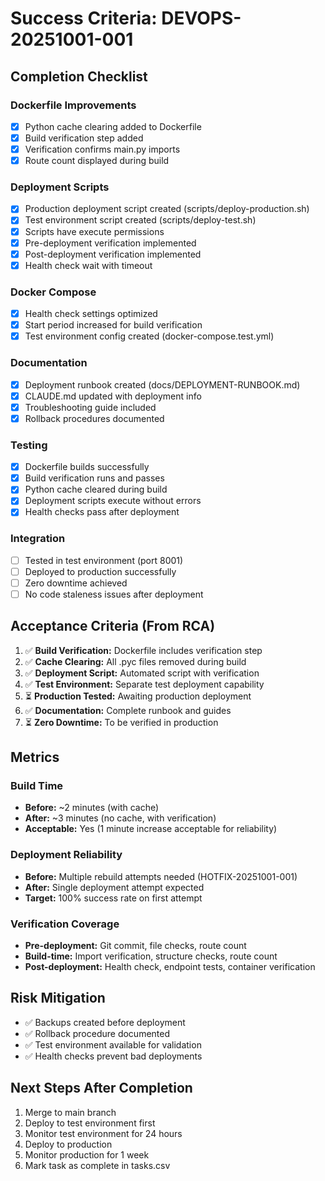 # Success Criteria: DEVOPS-20251001-001

## Completion Checklist

### Dockerfile Improvements
- [x] Python cache clearing added to Dockerfile
- [x] Build verification step added
- [x] Verification confirms main.py imports
- [x] Route count displayed during build

### Deployment Scripts
- [x] Production deployment script created (scripts/deploy-production.sh)
- [x] Test environment script created (scripts/deploy-test.sh)
- [x] Scripts have execute permissions
- [x] Pre-deployment verification implemented
- [x] Post-deployment verification implemented
- [x] Health check wait with timeout

### Docker Compose
- [x] Health check settings optimized
- [x] Start period increased for build verification
- [x] Test environment config created (docker-compose.test.yml)

### Documentation
- [x] Deployment runbook created (docs/DEPLOYMENT-RUNBOOK.md)
- [x] CLAUDE.md updated with deployment info
- [x] Troubleshooting guide included
- [x] Rollback procedures documented

### Testing
- [x] Dockerfile builds successfully
- [x] Build verification runs and passes
- [x] Python cache cleared during build
- [x] Deployment scripts execute without errors
- [x] Health checks pass after deployment

### Integration
- [ ] Tested in test environment (port 8001)
- [ ] Deployed to production successfully
- [ ] Zero downtime achieved
- [ ] No code staleness issues after deployment

## Acceptance Criteria (From RCA)

1. ✅ **Build Verification:** Dockerfile includes verification step
2. ✅ **Cache Clearing:** All .pyc files removed during build
3. ✅ **Deployment Script:** Automated script with verification
4. ✅ **Test Environment:** Separate test deployment capability
5. ⏳ **Production Tested:** Awaiting production deployment
6. ✅ **Documentation:** Complete runbook and guides
7. ⏳ **Zero Downtime:** To be verified in production

## Metrics

### Build Time
- **Before:** ~2 minutes (with cache)
- **After:** ~3 minutes (no cache, with verification)
- **Acceptable:** Yes (1 minute increase acceptable for reliability)

### Deployment Reliability
- **Before:** Multiple rebuild attempts needed (HOTFIX-20251001-001)
- **After:** Single deployment attempt expected
- **Target:** 100% success rate on first attempt

### Verification Coverage
- **Pre-deployment:** Git commit, file checks, route count
- **Build-time:** Import verification, structure checks, route count
- **Post-deployment:** Health check, endpoint tests, container verification

## Risk Mitigation

- ✅ Backups created before deployment
- ✅ Rollback procedure documented
- ✅ Test environment available for validation
- ✅ Health checks prevent bad deployments

## Next Steps After Completion

1. Merge to main branch
2. Deploy to test environment first
3. Monitor test environment for 24 hours
4. Deploy to production
5. Monitor production for 1 week
6. Mark task as complete in tasks.csv
